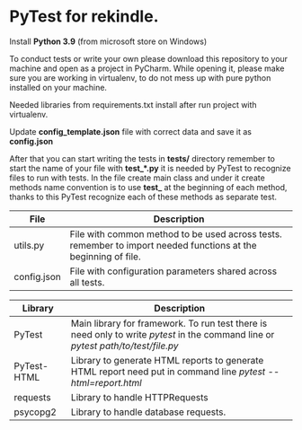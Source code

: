 # PyTest for rekindle.

Install **Python 3.9** (from microsoft store on Windows)

To conduct tests or write your own please download this repository to your machine and open as a project in PyCharm.
While opening it, please make sure you are working in virtualenv, to do not mess up with pure python installed on your machine.

Needed libraries from requirements.txt install after run project with virtualenv.

Update **config_template.json** file with correct data and save it as **config.json**

After that you can start writing the tests in **tests/** directory remember to start the name of your file with **test\_\*.py**
it is needed by PyTest to recognize files to run with tests.
In the file create main class and under it create methods name convention is to use **test\_** at the beginning of each method,
thanks to this PyTest recognize each of these methods as separate test.

| File        | Description                                                                                                    |
|-------------|----------------------------------------------------------------------------------------------------------------|
| utils.py    | File with common method to be used across tests. remember to import needed functions at the beginning of file. |
| config.json | File with configuration parameters shared across all tests.                                                    |

| Library     | Description                                                                                                                       |
|-------------|-----------------------------------------------------------------------------------------------------------------------------------|
| PyTest      | Main library for framework. To run test there is need only to write *pytest* in the command line or *pytest path/to/test/file.py* |
| PyTest-HTML | Library to generate HTML reports to generate HTML report need put in command line *pytest --html=report.html*                     |
| requests    | Library to handle HTTPRequests                                                                                                    |
| psycopg2    | Library to handle database requests.                                                                                              |